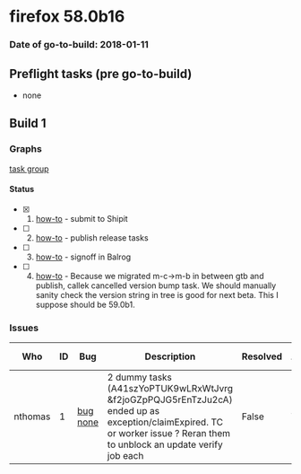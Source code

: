 # firefox 58.0b16

### Date of go-to-build: 2018-01-11

## Preflight tasks (pre go-to-build)
- none

## Build 1  

### Graphs
[task group](https://tools.taskcluster.net/push-inspector/#/SS1je0y2Sy2-t35x5sYZOA)


#### Status
- [x] 1.  [how-to](https://wiki.mozilla.org/Release:Release_Automation_on_Mercurial:Starting_a_Release#Submit_to_Ship_It)  - submit to Shipit
- [ ] 2.  [how-to](https://github.com/mozilla-releng/releasewarrior-2.0/wiki/Release-Promotion-Tasks#publish-the-release)  - publish release tasks
- [ ] 3.  [how-to](https://github.com/mozilla-releng/releasewarrior-2.0/wiki/Release-Promotion-Tasks#obtain-sign-offs-for-changes)  - signoff in Balrog
- [ ] 4.  [how-to](https://tools.taskcluster.net/groups/SS1je0y2Sy2-t35x5sYZOA/tasks/INyW0CckTYGxOlcqT0e5Lg/details)  - Because we migrated m-c->m-b in between gtb and publish, callek cancelled version bump task. We should manually sanity check the version string in tree is good for next beta. This I suppose should be 59.0b1.

### Issues
| Who                 | ID               | Bug                                                                 | Description                | Resolved                | Future Threat                |
| ------------------- | ---------------- | ------------------------------------------------------------------- | -------------------------- | ----------------------- | ---------------------------- |
| nthomas  | 1 | [bug none](https://bugzil.la/none)        | 2 dummy tasks (A41szYoPTUK9wLRxWtJvrg &f2joGZpPQJG5rEnTzJu2cA) ended up as exception/claimExpired. TC or worker issue ? Reran them to unblock an update verify job each | False | True |

